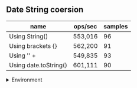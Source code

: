## Date String coersion

|name|ops/sec|samples|
|-|-|-|
|Using String()|553,016|96|
|Using brackets {}|562,200|91|
|Using '' + |549,835|93|
|Using date.toString()|601,111|90|


<details>
<summary>Environment</summary>

* __Machine:__ linux x64 | 2 vCPUs | 6.8GB Mem
* __Run:__ Tue Oct 10 2023 20:45:11 GMT+0000 (Coordinated Universal Time)
</details>

<!--
{"environment":{"platform":"linux","arch":"x64","cpus":2,"totalMemory":6.759754180908203},"benchmarks":"[{\"timeStamp\":1696970694864,\"currentTarget\":{\"0\":{\"name\":\"Using String()\",\"options\":{\"async\":false,\"defer\":false,\"delay\":0.005,\"initCount\":1,\"maxTime\":5,\"minSamples\":5,\"minTime\":0.05},\"async\":false,\"defer\":false,\"delay\":0.005,\"initCount\":1,\"maxTime\":5,\"minSamples\":5,\"minTime\":0.05,\"id\":1,\"stats\":{\"moe\":4.266659329424914e-9,\"rme\":0.23595305653983464,\"sem\":2.1768670048086296e-9,\"deviation\":2.1328853598727507e-8,\"mean\":0.0000018082661831102822,\"sample\":[0.0000018044677567129468,0.000001808220945803087,0.0000017678095355557123,0.0000018106737613644373,0.000001803051060680809,0.0000017639012615406302,0.000001798085594474593,0.0000017825908097822257,0.0000018103787440975403,0.0000018131980759743464,0.000001809984036930016,0.000001833740362252449,0.0000017935156811614632,0.0000018038132708436112,0.0000018138852984706462,0.0000018205706180844315,0.0000018179909084502078,0.0000017946927197124535,0.0000017822701036013813,0.0000018103399816759462,0.0000017976001832405384,0.000001812214849531327,0.0000018013251814786102,0.0000018568482275001762,0.0000018160984565508492,0.000001817553950243146,0.000001817102861371485,0.0000017957887448023116,0.0000018108474874903093,0.0000017998662344069348,0.000001786675276622736,0.0000017931879272676016,0.0000017802578053421664,0.0000017644661005003877,0.0000017772798999224751,0.0000018183257100570865,0.0000017980618436817253,0.0000018294726196349284,0.0000017912743322291916,0.0000018068863203890337,0.000001809938226795405,0.0000018267590034533795,0.0000018095999013320176,0.0000018198058707449433,0.0000017752958277538938,0.0000018103646486715063,0.0000018025940458176443,0.0000018026081570890665,0.0000018137221733469402,0.00000180127782665306,0.0000017735421050779463,0.000001812789527395573,0.000001871262976387374,0.0000018205812717739382,0.0000018321246788893972,0.0000018201554351268605,0.0000017765757821022626,0.0000017711982264137663,0.000001815703522539325,0.0000018126065383397263,0.0000018223620719991555,0.0000017968188760249146,0.0000018202328887637682,0.0000018077815392194812,0.0000018098825702924306,0.00000180010588732097,0.0000018002783545061053,0.000001797564978709927,0.0000018014045465742337,0.000001806504029278249,0.0000018415247563078438,0.0000018581570538762008,0.0000018903236091072245,0.0000018324906570010909,0.0000017993703768870745,0.0000018195888376675934,0.000001809308934792554,0.000001800676038990745,0.0000017884745398880952,0.0000017897556040398354,0.0000018468424534609566,0.0000018405886265263751,0.0000018312553753035154,0.0000018192932047717917,0.0000018101606080867087,0.0000018049484815427383,0.0000017762836682267658,0.0000018136587957912516,0.0000018132892634690504,0.0000018125255656825138,0.0000018088056796987718,0.0000018194727099975368,0.0000018049062532990814,0.0000018263952211704261,0.0000017829105113136502,0.0000017967907238624765],\"variance\":4.549199958359513e-16},\"times\":{\"cycle\":0.05138550012544489,\"elapsed\":5.613,\"period\":0.0000018082661831102822,\"timeStamp\":1696970689251},\"running\":false,\"count\":28417,\"cycles\":8,\"hz\":553015.9272679448},\"1\":{\"name\":\"Using brackets {}\",\"options\":{\"async\":false,\"defer\":false,\"delay\":0.005,\"initCount\":1,\"maxTime\":5,\"minSamples\":5,\"minTime\":0.05},\"async\":false,\"defer\":false,\"delay\":0.005,\"initCount\":1,\"maxTime\":5,\"minSamples\":5,\"minTime\":0.05,\"id\":2,\"stats\":{\"moe\":1.495451131002156e-8,\"rme\":0.8407421279833781,\"sem\":7.629852709194674e-9,\"deviation\":7.278415600338086e-8,\"mean\":0.0000017787274851911807,\"sample\":[0.0000018014332321970373,0.0000018033121954615064,0.000001786141688709453,0.0000017885785043815592,0.0000017654737972359806,0.000001786825742094143,0.0000017594395414083336,0.0000017837185410966022,0.000001769059021163105,0.0000017892817013612275,0.0000017461621350143742,0.000001761985591077552,0.000001791048318381767,0.0000017872656991444702,0.0000018376353434241973,0.0000017680786948841398,0.0000017712205673513214,0.000001762834262755014,0.0000017992025215614283,0.000001757326521422881,0.0000018025660697585813,0.0000017699492570399364,0.0000017745251982958678,0.0000017490545530116724,0.0000017450605798205812,0.000001769453915693949,0.0000017643237851130893,0.0000017679228637733367,0.0000017795999099442347,0.0000017796033736275154,0.0000017589387698686938,0.0000017352049412577747,0.0000017665102626123014,0.0000017786329302004148,0.0000017430943331029716,0.0000017938817869649474,0.0000017809034440553498,0.0000017097860469860265,0.0000017412373780301228,0.0000017553989732431238,0.0000017770986978546903,0.00000170738554380716,0.0000017413189746030667,0.0000017572860639853126,0.0000017792611770305647,0.0000017478744432733826,0.0000017617878489103459,0.0000017098540781287187,0.0000017218191615952131,0.000001769006357732975,0.0000017504347737395028,0.0000017969656274436475,0.0000017784476591983137,0.0000017893757182198347,0.000001815716587903308,0.0000017515865433651787,0.0000017343070071057016,0.0000018022520654132525,0.0000018042445177302553,0.0000017954517390269608,0.0000017561495257199198,0.0000017037601400741168,0.0000016876789751822866,0.0000016987928782202181,0.0000018479714863565533,0.0000017690749312025463,0.0000017786941082855344,0.0000017633982626570737,0.0000018032411060641225,0.000001758165876462982,0.0000017186247803454794,0.0000017889167467922152,0.0000017672744272404761,0.0000017829317330327244,0.00000177480464838699,0.0000017812042041046384,0.000001800485660289778,0.0000017764924239912469,0.0000017776264049600479,0.0000017959662146480555,0.0000017913141142535062,0.00000178367113159378,0.0000017715286296873447,0.0000017931411093796626,0.000001794417724876496,0.0000017790886906932794,0.0000017620652829813335,0.0000018562941878584928,0.0000018170315970955871,0.0000018075218328304765,0.0000024037257385365208],\"variance\":5.2975333651244816e-15},\"times\":{\"cycle\":0.0536481996808512,\"elapsed\":5.443,\"period\":0.0000017787274851911807,\"timeStamp\":1696970694880},\"running\":false,\"count\":30161,\"cycles\":4,\"hz\":562199.6670797035},\"2\":{\"name\":\"Using '' + \",\"options\":{\"async\":false,\"defer\":false,\"delay\":0.005,\"initCount\":1,\"maxTime\":5,\"minSamples\":5,\"minTime\":0.05},\"async\":false,\"defer\":false,\"delay\":0.005,\"initCount\":1,\"maxTime\":5,\"minSamples\":5,\"minTime\":0.05,\"id\":3,\"stats\":{\"moe\":1.4235064165100564e-8,\"rme\":0.7826933365998036,\"sem\":7.262787839337023e-9,\"deviation\":7.003978947375286e-8,\"mean\":0.0000018187281658664548,\"sample\":[0.0000017929499097313178,0.0000018064878048780488,0.0000018338574462812843,0.0000018427611596870684,0.000001824518283833056,0.0000018403644022797267,0.0000018251484300329214,0.0000018219232539204928,0.0000018197389288116393,0.0000018475475592056356,0.0000018276655456830331,0.0000018350115402315127,0.0000018080667634252539,0.000002146068108605614,0.0000017934950971715815,0.0000017879652377075294,0.0000017927764168643137,0.0000018395643031611738,0.0000018259910085312753,0.0000019856241636872103,0.000001820298311444653,0.0000018241430139119967,0.0000018381871570675068,0.0000018447896916705016,0.000001825576799178732,0.0000018385872066267832,0.0000018262706998477823,0.0000018477918156394916,0.0000017793907748946864,0.0000017708693759071118,0.000001815929661226946,0.000001846280151509788,0.0000018254918404191299,0.0000017998640305851533,0.000001831014619986548,0.0000022814576445183903,0.000001808934086162342,0.0000019060607455131155,0.0000018281222344153774,0.0000018188821905200184,0.0000018134833445431696,0.0000018158906863959787,0.0000018212895323728274,0.0000018308588268611276,0.0000017966104994867074,0.000001823619030762151,0.0000018565008672873377,0.0000018291878650571702,0.0000018118052674430951,0.0000018340379836454389,0.0000018294392013876597,0.000001824532443626323,0.000001803744132535665,0.000001823413713759779,0.0000018379570604269178,0.000001796182130340897,0.0000018163119756451556,0.0000018247802754079791,0.0000018218241353676236,0.0000018124389535912774,0.0000017962246451201813,0.0000018328484548125598,0.0000018301012425218592,0.0000018147471768912176,0.0000017905867133857151,0.0000017897726339633326,0.0000018121677992496638,0.0000018180824661994762,0.0000018056902739435124,0.0000018313595951015785,0.000001804840730516033,0.0000018154171444751187,0.0000017876771784526085,0.0000018061928930416932,0.00000175479302832244,0.0000017574525711519176,0.0000017665829097070926,0.00000181511550299132,0.0000017597317149081855,0.0000018220428467683369,0.0000017982174845246741,0.0000017809977867690286,0.0000017496474911129342,0.000001723435295324036,0.0000017229054552912225,0.00000172254310226962,0.0000017413271465682254,0.0000017345450505879137,0.0000017664283565764287,0.000001771928561662565,0.0000017699356371342632,0.0000017711730926989336,0.0000017778321028165162],\"variance\":4.9055721095276216e-15},\"times\":{\"cycle\":0.053208711220589004,\"elapsed\":5.482,\"period\":0.0000018187281658664548,\"timeStamp\":1696970700323},\"running\":false,\"count\":29256,\"cycles\":7,\"hz\":549834.7794727163},\"3\":{\"name\":\"Using date.toString()\",\"options\":{\"async\":false,\"defer\":false,\"delay\":0.005,\"initCount\":1,\"maxTime\":5,\"minSamples\":5,\"minTime\":0.05},\"async\":false,\"defer\":false,\"delay\":0.005,\"initCount\":1,\"maxTime\":5,\"minSamples\":5,\"minTime\":0.05,\"id\":4,\"stats\":{\"moe\":5.573436565750062e-9,\"rme\":0.3350256325465747,\"sem\":2.8435900845663584e-9,\"deviation\":2.6976664197301525e-8,\"mean\":0.0000016635851183641158,\"sample\":[0.0000017411199237305144,0.000001730708938248478,0.000001740452416197901,0.000001676428402250074,0.0000016491138874447623,0.0000016487613350727034,0.0000017007687167902257,0.0000016652984186579275,0.0000016649929364599575,0.000001669387349263419,0.000001667541792611919,0.0000016559241146711636,0.000001677800693626905,0.000001681523688313341,0.0000016515233383181138,0.0000016826914951159757,0.0000016457861210983487,0.0000015964103216774317,0.0000016112513920264723,0.00000160606018254421,0.0000016307754642834507,0.000001643400113543178,0.000001644582949599445,0.0000017015896675708069,0.000001655376805651927,0.0000016772577745537124,0.0000016715832965369331,0.0000016714697848987573,0.0000017067626316785466,0.000001640517126096007,0.00000168590989087239,0.000001671696871254652,0.0000016787623793603733,0.0000016644042452532645,0.0000016400786917302719,0.000001663839651800921,0.0000016647417523497132,0.00000168432016022204,0.0000016925369646123762,0.0000016284269223490822,0.000001661016589919889,0.000001671321516432221,0.0000016982335520090834,0.0000016872756891440108,0.000001659720179145903,0.0000016698232511196619,0.0000016692113164700688,0.000001677680470573393,0.000001661811455245064,0.0000016376877878004161,0.0000016863041695578123,0.0000016664450261780104,0.000001665678578187094,0.0000016433496499085347,0.0000016798316406989214,0.0000016667762253201288,0.0000016209829054437647,0.000001670293225257049,0.000001612693528038857,0.0000016985394877941083,0.0000016327482495426733,0.0000016662589415252634,0.0000016985615971740363,0.00000163687399861225,0.0000016661674761874725,0.000001662215195861982,0.0000016642212830379108,0.0000016748384848293699,0.0000016610071279883932,0.0000016899599760297736,0.0000016624927773922918,0.000001675289535103766,0.0000016605308458966756,0.0000016628082066485838,0.0000016827872011606636,0.0000016588780357030216,0.0000016744315902352865,0.0000016531656784204882,0.00000166354314640762,0.0000016553925755377532,0.0000016382397968838706,0.0000016139867848356777,0.0000015962734443197404,0.0000016677410836762688,0.0000016564294799850354,0.0000016786629567277716,0.0000016508204576630503,0.0000016607352537722909,0.000001619417352537723,0.0000016519272664920813],\"variance\":7.2774041121397e-16},\"times\":{\"cycle\":0.05336115625664738,\"elapsed\":5.493,\"period\":0.0000016635851183641158,\"timeStamp\":1696970705806},\"running\":false,\"count\":32076,\"cycles\":6,\"hz\":601111.4123113512},\"options\":{},\"events\":{\"start\":[null],\"cycle\":[null,null],\"complete\":[null,null]},\"length\":4,\"running\":false},\"type\":\"cycle\",\"target\":{\"name\":\"Using String()\",\"options\":{\"async\":false,\"defer\":false,\"delay\":0.005,\"initCount\":1,\"maxTime\":5,\"minSamples\":5,\"minTime\":0.05},\"async\":false,\"defer\":false,\"delay\":0.005,\"initCount\":1,\"maxTime\":5,\"minSamples\":5,\"minTime\":0.05,\"id\":1,\"stats\":{\"moe\":4.266659329424914e-9,\"rme\":0.23595305653983464,\"sem\":2.1768670048086296e-9,\"deviation\":2.1328853598727507e-8,\"mean\":0.0000018082661831102822,\"sample\":[0.0000018044677567129468,0.000001808220945803087,0.0000017678095355557123,0.0000018106737613644373,0.000001803051060680809,0.0000017639012615406302,0.000001798085594474593,0.0000017825908097822257,0.0000018103787440975403,0.0000018131980759743464,0.000001809984036930016,0.000001833740362252449,0.0000017935156811614632,0.0000018038132708436112,0.0000018138852984706462,0.0000018205706180844315,0.0000018179909084502078,0.0000017946927197124535,0.0000017822701036013813,0.0000018103399816759462,0.0000017976001832405384,0.000001812214849531327,0.0000018013251814786102,0.0000018568482275001762,0.0000018160984565508492,0.000001817553950243146,0.000001817102861371485,0.0000017957887448023116,0.0000018108474874903093,0.0000017998662344069348,0.000001786675276622736,0.0000017931879272676016,0.0000017802578053421664,0.0000017644661005003877,0.0000017772798999224751,0.0000018183257100570865,0.0000017980618436817253,0.0000018294726196349284,0.0000017912743322291916,0.0000018068863203890337,0.000001809938226795405,0.0000018267590034533795,0.0000018095999013320176,0.0000018198058707449433,0.0000017752958277538938,0.0000018103646486715063,0.0000018025940458176443,0.0000018026081570890665,0.0000018137221733469402,0.00000180127782665306,0.0000017735421050779463,0.000001812789527395573,0.000001871262976387374,0.0000018205812717739382,0.0000018321246788893972,0.0000018201554351268605,0.0000017765757821022626,0.0000017711982264137663,0.000001815703522539325,0.0000018126065383397263,0.0000018223620719991555,0.0000017968188760249146,0.0000018202328887637682,0.0000018077815392194812,0.0000018098825702924306,0.00000180010588732097,0.0000018002783545061053,0.000001797564978709927,0.0000018014045465742337,0.000001806504029278249,0.0000018415247563078438,0.0000018581570538762008,0.0000018903236091072245,0.0000018324906570010909,0.0000017993703768870745,0.0000018195888376675934,0.000001809308934792554,0.000001800676038990745,0.0000017884745398880952,0.0000017897556040398354,0.0000018468424534609566,0.0000018405886265263751,0.0000018312553753035154,0.0000018192932047717917,0.0000018101606080867087,0.0000018049484815427383,0.0000017762836682267658,0.0000018136587957912516,0.0000018132892634690504,0.0000018125255656825138,0.0000018088056796987718,0.0000018194727099975368,0.0000018049062532990814,0.0000018263952211704261,0.0000017829105113136502,0.0000017967907238624765],\"variance\":4.549199958359513e-16},\"times\":{\"cycle\":0.05138550012544489,\"elapsed\":5.613,\"period\":0.0000018082661831102822,\"timeStamp\":1696970689251},\"running\":false,\"count\":28417,\"cycles\":8,\"hz\":553015.9272679448},\"aborted\":false},{\"timeStamp\":1696970700323,\"currentTarget\":{\"0\":{\"name\":\"Using String()\",\"options\":{\"async\":false,\"defer\":false,\"delay\":0.005,\"initCount\":1,\"maxTime\":5,\"minSamples\":5,\"minTime\":0.05},\"async\":false,\"defer\":false,\"delay\":0.005,\"initCount\":1,\"maxTime\":5,\"minSamples\":5,\"minTime\":0.05,\"id\":1,\"stats\":{\"moe\":4.266659329424914e-9,\"rme\":0.23595305653983464,\"sem\":2.1768670048086296e-9,\"deviation\":2.1328853598727507e-8,\"mean\":0.0000018082661831102822,\"sample\":[0.0000018044677567129468,0.000001808220945803087,0.0000017678095355557123,0.0000018106737613644373,0.000001803051060680809,0.0000017639012615406302,0.000001798085594474593,0.0000017825908097822257,0.0000018103787440975403,0.0000018131980759743464,0.000001809984036930016,0.000001833740362252449,0.0000017935156811614632,0.0000018038132708436112,0.0000018138852984706462,0.0000018205706180844315,0.0000018179909084502078,0.0000017946927197124535,0.0000017822701036013813,0.0000018103399816759462,0.0000017976001832405384,0.000001812214849531327,0.0000018013251814786102,0.0000018568482275001762,0.0000018160984565508492,0.000001817553950243146,0.000001817102861371485,0.0000017957887448023116,0.0000018108474874903093,0.0000017998662344069348,0.000001786675276622736,0.0000017931879272676016,0.0000017802578053421664,0.0000017644661005003877,0.0000017772798999224751,0.0000018183257100570865,0.0000017980618436817253,0.0000018294726196349284,0.0000017912743322291916,0.0000018068863203890337,0.000001809938226795405,0.0000018267590034533795,0.0000018095999013320176,0.0000018198058707449433,0.0000017752958277538938,0.0000018103646486715063,0.0000018025940458176443,0.0000018026081570890665,0.0000018137221733469402,0.00000180127782665306,0.0000017735421050779463,0.000001812789527395573,0.000001871262976387374,0.0000018205812717739382,0.0000018321246788893972,0.0000018201554351268605,0.0000017765757821022626,0.0000017711982264137663,0.000001815703522539325,0.0000018126065383397263,0.0000018223620719991555,0.0000017968188760249146,0.0000018202328887637682,0.0000018077815392194812,0.0000018098825702924306,0.00000180010588732097,0.0000018002783545061053,0.000001797564978709927,0.0000018014045465742337,0.000001806504029278249,0.0000018415247563078438,0.0000018581570538762008,0.0000018903236091072245,0.0000018324906570010909,0.0000017993703768870745,0.0000018195888376675934,0.000001809308934792554,0.000001800676038990745,0.0000017884745398880952,0.0000017897556040398354,0.0000018468424534609566,0.0000018405886265263751,0.0000018312553753035154,0.0000018192932047717917,0.0000018101606080867087,0.0000018049484815427383,0.0000017762836682267658,0.0000018136587957912516,0.0000018132892634690504,0.0000018125255656825138,0.0000018088056796987718,0.0000018194727099975368,0.0000018049062532990814,0.0000018263952211704261,0.0000017829105113136502,0.0000017967907238624765],\"variance\":4.549199958359513e-16},\"times\":{\"cycle\":0.05138550012544489,\"elapsed\":5.613,\"period\":0.0000018082661831102822,\"timeStamp\":1696970689251},\"running\":false,\"count\":28417,\"cycles\":8,\"hz\":553015.9272679448},\"1\":{\"name\":\"Using brackets {}\",\"options\":{\"async\":false,\"defer\":false,\"delay\":0.005,\"initCount\":1,\"maxTime\":5,\"minSamples\":5,\"minTime\":0.05},\"async\":false,\"defer\":false,\"delay\":0.005,\"initCount\":1,\"maxTime\":5,\"minSamples\":5,\"minTime\":0.05,\"id\":2,\"stats\":{\"moe\":1.495451131002156e-8,\"rme\":0.8407421279833781,\"sem\":7.629852709194674e-9,\"deviation\":7.278415600338086e-8,\"mean\":0.0000017787274851911807,\"sample\":[0.0000018014332321970373,0.0000018033121954615064,0.000001786141688709453,0.0000017885785043815592,0.0000017654737972359806,0.000001786825742094143,0.0000017594395414083336,0.0000017837185410966022,0.000001769059021163105,0.0000017892817013612275,0.0000017461621350143742,0.000001761985591077552,0.000001791048318381767,0.0000017872656991444702,0.0000018376353434241973,0.0000017680786948841398,0.0000017712205673513214,0.000001762834262755014,0.0000017992025215614283,0.000001757326521422881,0.0000018025660697585813,0.0000017699492570399364,0.0000017745251982958678,0.0000017490545530116724,0.0000017450605798205812,0.000001769453915693949,0.0000017643237851130893,0.0000017679228637733367,0.0000017795999099442347,0.0000017796033736275154,0.0000017589387698686938,0.0000017352049412577747,0.0000017665102626123014,0.0000017786329302004148,0.0000017430943331029716,0.0000017938817869649474,0.0000017809034440553498,0.0000017097860469860265,0.0000017412373780301228,0.0000017553989732431238,0.0000017770986978546903,0.00000170738554380716,0.0000017413189746030667,0.0000017572860639853126,0.0000017792611770305647,0.0000017478744432733826,0.0000017617878489103459,0.0000017098540781287187,0.0000017218191615952131,0.000001769006357732975,0.0000017504347737395028,0.0000017969656274436475,0.0000017784476591983137,0.0000017893757182198347,0.000001815716587903308,0.0000017515865433651787,0.0000017343070071057016,0.0000018022520654132525,0.0000018042445177302553,0.0000017954517390269608,0.0000017561495257199198,0.0000017037601400741168,0.0000016876789751822866,0.0000016987928782202181,0.0000018479714863565533,0.0000017690749312025463,0.0000017786941082855344,0.0000017633982626570737,0.0000018032411060641225,0.000001758165876462982,0.0000017186247803454794,0.0000017889167467922152,0.0000017672744272404761,0.0000017829317330327244,0.00000177480464838699,0.0000017812042041046384,0.000001800485660289778,0.0000017764924239912469,0.0000017776264049600479,0.0000017959662146480555,0.0000017913141142535062,0.00000178367113159378,0.0000017715286296873447,0.0000017931411093796626,0.000001794417724876496,0.0000017790886906932794,0.0000017620652829813335,0.0000018562941878584928,0.0000018170315970955871,0.0000018075218328304765,0.0000024037257385365208],\"variance\":5.2975333651244816e-15},\"times\":{\"cycle\":0.0536481996808512,\"elapsed\":5.443,\"period\":0.0000017787274851911807,\"timeStamp\":1696970694880},\"running\":false,\"count\":30161,\"cycles\":4,\"hz\":562199.6670797035},\"2\":{\"name\":\"Using '' + \",\"options\":{\"async\":false,\"defer\":false,\"delay\":0.005,\"initCount\":1,\"maxTime\":5,\"minSamples\":5,\"minTime\":0.05},\"async\":false,\"defer\":false,\"delay\":0.005,\"initCount\":1,\"maxTime\":5,\"minSamples\":5,\"minTime\":0.05,\"id\":3,\"stats\":{\"moe\":1.4235064165100564e-8,\"rme\":0.7826933365998036,\"sem\":7.262787839337023e-9,\"deviation\":7.003978947375286e-8,\"mean\":0.0000018187281658664548,\"sample\":[0.0000017929499097313178,0.0000018064878048780488,0.0000018338574462812843,0.0000018427611596870684,0.000001824518283833056,0.0000018403644022797267,0.0000018251484300329214,0.0000018219232539204928,0.0000018197389288116393,0.0000018475475592056356,0.0000018276655456830331,0.0000018350115402315127,0.0000018080667634252539,0.000002146068108605614,0.0000017934950971715815,0.0000017879652377075294,0.0000017927764168643137,0.0000018395643031611738,0.0000018259910085312753,0.0000019856241636872103,0.000001820298311444653,0.0000018241430139119967,0.0000018381871570675068,0.0000018447896916705016,0.000001825576799178732,0.0000018385872066267832,0.0000018262706998477823,0.0000018477918156394916,0.0000017793907748946864,0.0000017708693759071118,0.000001815929661226946,0.000001846280151509788,0.0000018254918404191299,0.0000017998640305851533,0.000001831014619986548,0.0000022814576445183903,0.000001808934086162342,0.0000019060607455131155,0.0000018281222344153774,0.0000018188821905200184,0.0000018134833445431696,0.0000018158906863959787,0.0000018212895323728274,0.0000018308588268611276,0.0000017966104994867074,0.000001823619030762151,0.0000018565008672873377,0.0000018291878650571702,0.0000018118052674430951,0.0000018340379836454389,0.0000018294392013876597,0.000001824532443626323,0.000001803744132535665,0.000001823413713759779,0.0000018379570604269178,0.000001796182130340897,0.0000018163119756451556,0.0000018247802754079791,0.0000018218241353676236,0.0000018124389535912774,0.0000017962246451201813,0.0000018328484548125598,0.0000018301012425218592,0.0000018147471768912176,0.0000017905867133857151,0.0000017897726339633326,0.0000018121677992496638,0.0000018180824661994762,0.0000018056902739435124,0.0000018313595951015785,0.000001804840730516033,0.0000018154171444751187,0.0000017876771784526085,0.0000018061928930416932,0.00000175479302832244,0.0000017574525711519176,0.0000017665829097070926,0.00000181511550299132,0.0000017597317149081855,0.0000018220428467683369,0.0000017982174845246741,0.0000017809977867690286,0.0000017496474911129342,0.000001723435295324036,0.0000017229054552912225,0.00000172254310226962,0.0000017413271465682254,0.0000017345450505879137,0.0000017664283565764287,0.000001771928561662565,0.0000017699356371342632,0.0000017711730926989336,0.0000017778321028165162],\"variance\":4.9055721095276216e-15},\"times\":{\"cycle\":0.053208711220589004,\"elapsed\":5.482,\"period\":0.0000018187281658664548,\"timeStamp\":1696970700323},\"running\":false,\"count\":29256,\"cycles\":7,\"hz\":549834.7794727163},\"3\":{\"name\":\"Using date.toString()\",\"options\":{\"async\":false,\"defer\":false,\"delay\":0.005,\"initCount\":1,\"maxTime\":5,\"minSamples\":5,\"minTime\":0.05},\"async\":false,\"defer\":false,\"delay\":0.005,\"initCount\":1,\"maxTime\":5,\"minSamples\":5,\"minTime\":0.05,\"id\":4,\"stats\":{\"moe\":5.573436565750062e-9,\"rme\":0.3350256325465747,\"sem\":2.8435900845663584e-9,\"deviation\":2.6976664197301525e-8,\"mean\":0.0000016635851183641158,\"sample\":[0.0000017411199237305144,0.000001730708938248478,0.000001740452416197901,0.000001676428402250074,0.0000016491138874447623,0.0000016487613350727034,0.0000017007687167902257,0.0000016652984186579275,0.0000016649929364599575,0.000001669387349263419,0.000001667541792611919,0.0000016559241146711636,0.000001677800693626905,0.000001681523688313341,0.0000016515233383181138,0.0000016826914951159757,0.0000016457861210983487,0.0000015964103216774317,0.0000016112513920264723,0.00000160606018254421,0.0000016307754642834507,0.000001643400113543178,0.000001644582949599445,0.0000017015896675708069,0.000001655376805651927,0.0000016772577745537124,0.0000016715832965369331,0.0000016714697848987573,0.0000017067626316785466,0.000001640517126096007,0.00000168590989087239,0.000001671696871254652,0.0000016787623793603733,0.0000016644042452532645,0.0000016400786917302719,0.000001663839651800921,0.0000016647417523497132,0.00000168432016022204,0.0000016925369646123762,0.0000016284269223490822,0.000001661016589919889,0.000001671321516432221,0.0000016982335520090834,0.0000016872756891440108,0.000001659720179145903,0.0000016698232511196619,0.0000016692113164700688,0.000001677680470573393,0.000001661811455245064,0.0000016376877878004161,0.0000016863041695578123,0.0000016664450261780104,0.000001665678578187094,0.0000016433496499085347,0.0000016798316406989214,0.0000016667762253201288,0.0000016209829054437647,0.000001670293225257049,0.000001612693528038857,0.0000016985394877941083,0.0000016327482495426733,0.0000016662589415252634,0.0000016985615971740363,0.00000163687399861225,0.0000016661674761874725,0.000001662215195861982,0.0000016642212830379108,0.0000016748384848293699,0.0000016610071279883932,0.0000016899599760297736,0.0000016624927773922918,0.000001675289535103766,0.0000016605308458966756,0.0000016628082066485838,0.0000016827872011606636,0.0000016588780357030216,0.0000016744315902352865,0.0000016531656784204882,0.00000166354314640762,0.0000016553925755377532,0.0000016382397968838706,0.0000016139867848356777,0.0000015962734443197404,0.0000016677410836762688,0.0000016564294799850354,0.0000016786629567277716,0.0000016508204576630503,0.0000016607352537722909,0.000001619417352537723,0.0000016519272664920813],\"variance\":7.2774041121397e-16},\"times\":{\"cycle\":0.05336115625664738,\"elapsed\":5.493,\"period\":0.0000016635851183641158,\"timeStamp\":1696970705806},\"running\":false,\"count\":32076,\"cycles\":6,\"hz\":601111.4123113512},\"options\":{},\"events\":{\"start\":[null],\"cycle\":[null,null],\"complete\":[null,null]},\"length\":4,\"running\":false},\"type\":\"cycle\",\"target\":{\"name\":\"Using brackets {}\",\"options\":{\"async\":false,\"defer\":false,\"delay\":0.005,\"initCount\":1,\"maxTime\":5,\"minSamples\":5,\"minTime\":0.05},\"async\":false,\"defer\":false,\"delay\":0.005,\"initCount\":1,\"maxTime\":5,\"minSamples\":5,\"minTime\":0.05,\"id\":2,\"stats\":{\"moe\":1.495451131002156e-8,\"rme\":0.8407421279833781,\"sem\":7.629852709194674e-9,\"deviation\":7.278415600338086e-8,\"mean\":0.0000017787274851911807,\"sample\":[0.0000018014332321970373,0.0000018033121954615064,0.000001786141688709453,0.0000017885785043815592,0.0000017654737972359806,0.000001786825742094143,0.0000017594395414083336,0.0000017837185410966022,0.000001769059021163105,0.0000017892817013612275,0.0000017461621350143742,0.000001761985591077552,0.000001791048318381767,0.0000017872656991444702,0.0000018376353434241973,0.0000017680786948841398,0.0000017712205673513214,0.000001762834262755014,0.0000017992025215614283,0.000001757326521422881,0.0000018025660697585813,0.0000017699492570399364,0.0000017745251982958678,0.0000017490545530116724,0.0000017450605798205812,0.000001769453915693949,0.0000017643237851130893,0.0000017679228637733367,0.0000017795999099442347,0.0000017796033736275154,0.0000017589387698686938,0.0000017352049412577747,0.0000017665102626123014,0.0000017786329302004148,0.0000017430943331029716,0.0000017938817869649474,0.0000017809034440553498,0.0000017097860469860265,0.0000017412373780301228,0.0000017553989732431238,0.0000017770986978546903,0.00000170738554380716,0.0000017413189746030667,0.0000017572860639853126,0.0000017792611770305647,0.0000017478744432733826,0.0000017617878489103459,0.0000017098540781287187,0.0000017218191615952131,0.000001769006357732975,0.0000017504347737395028,0.0000017969656274436475,0.0000017784476591983137,0.0000017893757182198347,0.000001815716587903308,0.0000017515865433651787,0.0000017343070071057016,0.0000018022520654132525,0.0000018042445177302553,0.0000017954517390269608,0.0000017561495257199198,0.0000017037601400741168,0.0000016876789751822866,0.0000016987928782202181,0.0000018479714863565533,0.0000017690749312025463,0.0000017786941082855344,0.0000017633982626570737,0.0000018032411060641225,0.000001758165876462982,0.0000017186247803454794,0.0000017889167467922152,0.0000017672744272404761,0.0000017829317330327244,0.00000177480464838699,0.0000017812042041046384,0.000001800485660289778,0.0000017764924239912469,0.0000017776264049600479,0.0000017959662146480555,0.0000017913141142535062,0.00000178367113159378,0.0000017715286296873447,0.0000017931411093796626,0.000001794417724876496,0.0000017790886906932794,0.0000017620652829813335,0.0000018562941878584928,0.0000018170315970955871,0.0000018075218328304765,0.0000024037257385365208],\"variance\":5.2975333651244816e-15},\"times\":{\"cycle\":0.0536481996808512,\"elapsed\":5.443,\"period\":0.0000017787274851911807,\"timeStamp\":1696970694880},\"running\":false,\"count\":30161,\"cycles\":4,\"hz\":562199.6670797035},\"aborted\":false},{\"timeStamp\":1696970705805,\"currentTarget\":{\"0\":{\"name\":\"Using String()\",\"options\":{\"async\":false,\"defer\":false,\"delay\":0.005,\"initCount\":1,\"maxTime\":5,\"minSamples\":5,\"minTime\":0.05},\"async\":false,\"defer\":false,\"delay\":0.005,\"initCount\":1,\"maxTime\":5,\"minSamples\":5,\"minTime\":0.05,\"id\":1,\"stats\":{\"moe\":4.266659329424914e-9,\"rme\":0.23595305653983464,\"sem\":2.1768670048086296e-9,\"deviation\":2.1328853598727507e-8,\"mean\":0.0000018082661831102822,\"sample\":[0.0000018044677567129468,0.000001808220945803087,0.0000017678095355557123,0.0000018106737613644373,0.000001803051060680809,0.0000017639012615406302,0.000001798085594474593,0.0000017825908097822257,0.0000018103787440975403,0.0000018131980759743464,0.000001809984036930016,0.000001833740362252449,0.0000017935156811614632,0.0000018038132708436112,0.0000018138852984706462,0.0000018205706180844315,0.0000018179909084502078,0.0000017946927197124535,0.0000017822701036013813,0.0000018103399816759462,0.0000017976001832405384,0.000001812214849531327,0.0000018013251814786102,0.0000018568482275001762,0.0000018160984565508492,0.000001817553950243146,0.000001817102861371485,0.0000017957887448023116,0.0000018108474874903093,0.0000017998662344069348,0.000001786675276622736,0.0000017931879272676016,0.0000017802578053421664,0.0000017644661005003877,0.0000017772798999224751,0.0000018183257100570865,0.0000017980618436817253,0.0000018294726196349284,0.0000017912743322291916,0.0000018068863203890337,0.000001809938226795405,0.0000018267590034533795,0.0000018095999013320176,0.0000018198058707449433,0.0000017752958277538938,0.0000018103646486715063,0.0000018025940458176443,0.0000018026081570890665,0.0000018137221733469402,0.00000180127782665306,0.0000017735421050779463,0.000001812789527395573,0.000001871262976387374,0.0000018205812717739382,0.0000018321246788893972,0.0000018201554351268605,0.0000017765757821022626,0.0000017711982264137663,0.000001815703522539325,0.0000018126065383397263,0.0000018223620719991555,0.0000017968188760249146,0.0000018202328887637682,0.0000018077815392194812,0.0000018098825702924306,0.00000180010588732097,0.0000018002783545061053,0.000001797564978709927,0.0000018014045465742337,0.000001806504029278249,0.0000018415247563078438,0.0000018581570538762008,0.0000018903236091072245,0.0000018324906570010909,0.0000017993703768870745,0.0000018195888376675934,0.000001809308934792554,0.000001800676038990745,0.0000017884745398880952,0.0000017897556040398354,0.0000018468424534609566,0.0000018405886265263751,0.0000018312553753035154,0.0000018192932047717917,0.0000018101606080867087,0.0000018049484815427383,0.0000017762836682267658,0.0000018136587957912516,0.0000018132892634690504,0.0000018125255656825138,0.0000018088056796987718,0.0000018194727099975368,0.0000018049062532990814,0.0000018263952211704261,0.0000017829105113136502,0.0000017967907238624765],\"variance\":4.549199958359513e-16},\"times\":{\"cycle\":0.05138550012544489,\"elapsed\":5.613,\"period\":0.0000018082661831102822,\"timeStamp\":1696970689251},\"running\":false,\"count\":28417,\"cycles\":8,\"hz\":553015.9272679448},\"1\":{\"name\":\"Using brackets {}\",\"options\":{\"async\":false,\"defer\":false,\"delay\":0.005,\"initCount\":1,\"maxTime\":5,\"minSamples\":5,\"minTime\":0.05},\"async\":false,\"defer\":false,\"delay\":0.005,\"initCount\":1,\"maxTime\":5,\"minSamples\":5,\"minTime\":0.05,\"id\":2,\"stats\":{\"moe\":1.495451131002156e-8,\"rme\":0.8407421279833781,\"sem\":7.629852709194674e-9,\"deviation\":7.278415600338086e-8,\"mean\":0.0000017787274851911807,\"sample\":[0.0000018014332321970373,0.0000018033121954615064,0.000001786141688709453,0.0000017885785043815592,0.0000017654737972359806,0.000001786825742094143,0.0000017594395414083336,0.0000017837185410966022,0.000001769059021163105,0.0000017892817013612275,0.0000017461621350143742,0.000001761985591077552,0.000001791048318381767,0.0000017872656991444702,0.0000018376353434241973,0.0000017680786948841398,0.0000017712205673513214,0.000001762834262755014,0.0000017992025215614283,0.000001757326521422881,0.0000018025660697585813,0.0000017699492570399364,0.0000017745251982958678,0.0000017490545530116724,0.0000017450605798205812,0.000001769453915693949,0.0000017643237851130893,0.0000017679228637733367,0.0000017795999099442347,0.0000017796033736275154,0.0000017589387698686938,0.0000017352049412577747,0.0000017665102626123014,0.0000017786329302004148,0.0000017430943331029716,0.0000017938817869649474,0.0000017809034440553498,0.0000017097860469860265,0.0000017412373780301228,0.0000017553989732431238,0.0000017770986978546903,0.00000170738554380716,0.0000017413189746030667,0.0000017572860639853126,0.0000017792611770305647,0.0000017478744432733826,0.0000017617878489103459,0.0000017098540781287187,0.0000017218191615952131,0.000001769006357732975,0.0000017504347737395028,0.0000017969656274436475,0.0000017784476591983137,0.0000017893757182198347,0.000001815716587903308,0.0000017515865433651787,0.0000017343070071057016,0.0000018022520654132525,0.0000018042445177302553,0.0000017954517390269608,0.0000017561495257199198,0.0000017037601400741168,0.0000016876789751822866,0.0000016987928782202181,0.0000018479714863565533,0.0000017690749312025463,0.0000017786941082855344,0.0000017633982626570737,0.0000018032411060641225,0.000001758165876462982,0.0000017186247803454794,0.0000017889167467922152,0.0000017672744272404761,0.0000017829317330327244,0.00000177480464838699,0.0000017812042041046384,0.000001800485660289778,0.0000017764924239912469,0.0000017776264049600479,0.0000017959662146480555,0.0000017913141142535062,0.00000178367113159378,0.0000017715286296873447,0.0000017931411093796626,0.000001794417724876496,0.0000017790886906932794,0.0000017620652829813335,0.0000018562941878584928,0.0000018170315970955871,0.0000018075218328304765,0.0000024037257385365208],\"variance\":5.2975333651244816e-15},\"times\":{\"cycle\":0.0536481996808512,\"elapsed\":5.443,\"period\":0.0000017787274851911807,\"timeStamp\":1696970694880},\"running\":false,\"count\":30161,\"cycles\":4,\"hz\":562199.6670797035},\"2\":{\"name\":\"Using '' + \",\"options\":{\"async\":false,\"defer\":false,\"delay\":0.005,\"initCount\":1,\"maxTime\":5,\"minSamples\":5,\"minTime\":0.05},\"async\":false,\"defer\":false,\"delay\":0.005,\"initCount\":1,\"maxTime\":5,\"minSamples\":5,\"minTime\":0.05,\"id\":3,\"stats\":{\"moe\":1.4235064165100564e-8,\"rme\":0.7826933365998036,\"sem\":7.262787839337023e-9,\"deviation\":7.003978947375286e-8,\"mean\":0.0000018187281658664548,\"sample\":[0.0000017929499097313178,0.0000018064878048780488,0.0000018338574462812843,0.0000018427611596870684,0.000001824518283833056,0.0000018403644022797267,0.0000018251484300329214,0.0000018219232539204928,0.0000018197389288116393,0.0000018475475592056356,0.0000018276655456830331,0.0000018350115402315127,0.0000018080667634252539,0.000002146068108605614,0.0000017934950971715815,0.0000017879652377075294,0.0000017927764168643137,0.0000018395643031611738,0.0000018259910085312753,0.0000019856241636872103,0.000001820298311444653,0.0000018241430139119967,0.0000018381871570675068,0.0000018447896916705016,0.000001825576799178732,0.0000018385872066267832,0.0000018262706998477823,0.0000018477918156394916,0.0000017793907748946864,0.0000017708693759071118,0.000001815929661226946,0.000001846280151509788,0.0000018254918404191299,0.0000017998640305851533,0.000001831014619986548,0.0000022814576445183903,0.000001808934086162342,0.0000019060607455131155,0.0000018281222344153774,0.0000018188821905200184,0.0000018134833445431696,0.0000018158906863959787,0.0000018212895323728274,0.0000018308588268611276,0.0000017966104994867074,0.000001823619030762151,0.0000018565008672873377,0.0000018291878650571702,0.0000018118052674430951,0.0000018340379836454389,0.0000018294392013876597,0.000001824532443626323,0.000001803744132535665,0.000001823413713759779,0.0000018379570604269178,0.000001796182130340897,0.0000018163119756451556,0.0000018247802754079791,0.0000018218241353676236,0.0000018124389535912774,0.0000017962246451201813,0.0000018328484548125598,0.0000018301012425218592,0.0000018147471768912176,0.0000017905867133857151,0.0000017897726339633326,0.0000018121677992496638,0.0000018180824661994762,0.0000018056902739435124,0.0000018313595951015785,0.000001804840730516033,0.0000018154171444751187,0.0000017876771784526085,0.0000018061928930416932,0.00000175479302832244,0.0000017574525711519176,0.0000017665829097070926,0.00000181511550299132,0.0000017597317149081855,0.0000018220428467683369,0.0000017982174845246741,0.0000017809977867690286,0.0000017496474911129342,0.000001723435295324036,0.0000017229054552912225,0.00000172254310226962,0.0000017413271465682254,0.0000017345450505879137,0.0000017664283565764287,0.000001771928561662565,0.0000017699356371342632,0.0000017711730926989336,0.0000017778321028165162],\"variance\":4.9055721095276216e-15},\"times\":{\"cycle\":0.053208711220589004,\"elapsed\":5.482,\"period\":0.0000018187281658664548,\"timeStamp\":1696970700323},\"running\":false,\"count\":29256,\"cycles\":7,\"hz\":549834.7794727163},\"3\":{\"name\":\"Using date.toString()\",\"options\":{\"async\":false,\"defer\":false,\"delay\":0.005,\"initCount\":1,\"maxTime\":5,\"minSamples\":5,\"minTime\":0.05},\"async\":false,\"defer\":false,\"delay\":0.005,\"initCount\":1,\"maxTime\":5,\"minSamples\":5,\"minTime\":0.05,\"id\":4,\"stats\":{\"moe\":5.573436565750062e-9,\"rme\":0.3350256325465747,\"sem\":2.8435900845663584e-9,\"deviation\":2.6976664197301525e-8,\"mean\":0.0000016635851183641158,\"sample\":[0.0000017411199237305144,0.000001730708938248478,0.000001740452416197901,0.000001676428402250074,0.0000016491138874447623,0.0000016487613350727034,0.0000017007687167902257,0.0000016652984186579275,0.0000016649929364599575,0.000001669387349263419,0.000001667541792611919,0.0000016559241146711636,0.000001677800693626905,0.000001681523688313341,0.0000016515233383181138,0.0000016826914951159757,0.0000016457861210983487,0.0000015964103216774317,0.0000016112513920264723,0.00000160606018254421,0.0000016307754642834507,0.000001643400113543178,0.000001644582949599445,0.0000017015896675708069,0.000001655376805651927,0.0000016772577745537124,0.0000016715832965369331,0.0000016714697848987573,0.0000017067626316785466,0.000001640517126096007,0.00000168590989087239,0.000001671696871254652,0.0000016787623793603733,0.0000016644042452532645,0.0000016400786917302719,0.000001663839651800921,0.0000016647417523497132,0.00000168432016022204,0.0000016925369646123762,0.0000016284269223490822,0.000001661016589919889,0.000001671321516432221,0.0000016982335520090834,0.0000016872756891440108,0.000001659720179145903,0.0000016698232511196619,0.0000016692113164700688,0.000001677680470573393,0.000001661811455245064,0.0000016376877878004161,0.0000016863041695578123,0.0000016664450261780104,0.000001665678578187094,0.0000016433496499085347,0.0000016798316406989214,0.0000016667762253201288,0.0000016209829054437647,0.000001670293225257049,0.000001612693528038857,0.0000016985394877941083,0.0000016327482495426733,0.0000016662589415252634,0.0000016985615971740363,0.00000163687399861225,0.0000016661674761874725,0.000001662215195861982,0.0000016642212830379108,0.0000016748384848293699,0.0000016610071279883932,0.0000016899599760297736,0.0000016624927773922918,0.000001675289535103766,0.0000016605308458966756,0.0000016628082066485838,0.0000016827872011606636,0.0000016588780357030216,0.0000016744315902352865,0.0000016531656784204882,0.00000166354314640762,0.0000016553925755377532,0.0000016382397968838706,0.0000016139867848356777,0.0000015962734443197404,0.0000016677410836762688,0.0000016564294799850354,0.0000016786629567277716,0.0000016508204576630503,0.0000016607352537722909,0.000001619417352537723,0.0000016519272664920813],\"variance\":7.2774041121397e-16},\"times\":{\"cycle\":0.05336115625664738,\"elapsed\":5.493,\"period\":0.0000016635851183641158,\"timeStamp\":1696970705806},\"running\":false,\"count\":32076,\"cycles\":6,\"hz\":601111.4123113512},\"options\":{},\"events\":{\"start\":[null],\"cycle\":[null,null],\"complete\":[null,null]},\"length\":4,\"running\":false},\"type\":\"cycle\",\"target\":{\"name\":\"Using '' + \",\"options\":{\"async\":false,\"defer\":false,\"delay\":0.005,\"initCount\":1,\"maxTime\":5,\"minSamples\":5,\"minTime\":0.05},\"async\":false,\"defer\":false,\"delay\":0.005,\"initCount\":1,\"maxTime\":5,\"minSamples\":5,\"minTime\":0.05,\"id\":3,\"stats\":{\"moe\":1.4235064165100564e-8,\"rme\":0.7826933365998036,\"sem\":7.262787839337023e-9,\"deviation\":7.003978947375286e-8,\"mean\":0.0000018187281658664548,\"sample\":[0.0000017929499097313178,0.0000018064878048780488,0.0000018338574462812843,0.0000018427611596870684,0.000001824518283833056,0.0000018403644022797267,0.0000018251484300329214,0.0000018219232539204928,0.0000018197389288116393,0.0000018475475592056356,0.0000018276655456830331,0.0000018350115402315127,0.0000018080667634252539,0.000002146068108605614,0.0000017934950971715815,0.0000017879652377075294,0.0000017927764168643137,0.0000018395643031611738,0.0000018259910085312753,0.0000019856241636872103,0.000001820298311444653,0.0000018241430139119967,0.0000018381871570675068,0.0000018447896916705016,0.000001825576799178732,0.0000018385872066267832,0.0000018262706998477823,0.0000018477918156394916,0.0000017793907748946864,0.0000017708693759071118,0.000001815929661226946,0.000001846280151509788,0.0000018254918404191299,0.0000017998640305851533,0.000001831014619986548,0.0000022814576445183903,0.000001808934086162342,0.0000019060607455131155,0.0000018281222344153774,0.0000018188821905200184,0.0000018134833445431696,0.0000018158906863959787,0.0000018212895323728274,0.0000018308588268611276,0.0000017966104994867074,0.000001823619030762151,0.0000018565008672873377,0.0000018291878650571702,0.0000018118052674430951,0.0000018340379836454389,0.0000018294392013876597,0.000001824532443626323,0.000001803744132535665,0.000001823413713759779,0.0000018379570604269178,0.000001796182130340897,0.0000018163119756451556,0.0000018247802754079791,0.0000018218241353676236,0.0000018124389535912774,0.0000017962246451201813,0.0000018328484548125598,0.0000018301012425218592,0.0000018147471768912176,0.0000017905867133857151,0.0000017897726339633326,0.0000018121677992496638,0.0000018180824661994762,0.0000018056902739435124,0.0000018313595951015785,0.000001804840730516033,0.0000018154171444751187,0.0000017876771784526085,0.0000018061928930416932,0.00000175479302832244,0.0000017574525711519176,0.0000017665829097070926,0.00000181511550299132,0.0000017597317149081855,0.0000018220428467683369,0.0000017982174845246741,0.0000017809977867690286,0.0000017496474911129342,0.000001723435295324036,0.0000017229054552912225,0.00000172254310226962,0.0000017413271465682254,0.0000017345450505879137,0.0000017664283565764287,0.000001771928561662565,0.0000017699356371342632,0.0000017711730926989336,0.0000017778321028165162],\"variance\":4.9055721095276216e-15},\"times\":{\"cycle\":0.053208711220589004,\"elapsed\":5.482,\"period\":0.0000018187281658664548,\"timeStamp\":1696970700323},\"running\":false,\"count\":29256,\"cycles\":7,\"hz\":549834.7794727163},\"aborted\":false},{\"timeStamp\":1696970711299,\"currentTarget\":{\"0\":{\"name\":\"Using String()\",\"options\":{\"async\":false,\"defer\":false,\"delay\":0.005,\"initCount\":1,\"maxTime\":5,\"minSamples\":5,\"minTime\":0.05},\"async\":false,\"defer\":false,\"delay\":0.005,\"initCount\":1,\"maxTime\":5,\"minSamples\":5,\"minTime\":0.05,\"id\":1,\"stats\":{\"moe\":4.266659329424914e-9,\"rme\":0.23595305653983464,\"sem\":2.1768670048086296e-9,\"deviation\":2.1328853598727507e-8,\"mean\":0.0000018082661831102822,\"sample\":[0.0000018044677567129468,0.000001808220945803087,0.0000017678095355557123,0.0000018106737613644373,0.000001803051060680809,0.0000017639012615406302,0.000001798085594474593,0.0000017825908097822257,0.0000018103787440975403,0.0000018131980759743464,0.000001809984036930016,0.000001833740362252449,0.0000017935156811614632,0.0000018038132708436112,0.0000018138852984706462,0.0000018205706180844315,0.0000018179909084502078,0.0000017946927197124535,0.0000017822701036013813,0.0000018103399816759462,0.0000017976001832405384,0.000001812214849531327,0.0000018013251814786102,0.0000018568482275001762,0.0000018160984565508492,0.000001817553950243146,0.000001817102861371485,0.0000017957887448023116,0.0000018108474874903093,0.0000017998662344069348,0.000001786675276622736,0.0000017931879272676016,0.0000017802578053421664,0.0000017644661005003877,0.0000017772798999224751,0.0000018183257100570865,0.0000017980618436817253,0.0000018294726196349284,0.0000017912743322291916,0.0000018068863203890337,0.000001809938226795405,0.0000018267590034533795,0.0000018095999013320176,0.0000018198058707449433,0.0000017752958277538938,0.0000018103646486715063,0.0000018025940458176443,0.0000018026081570890665,0.0000018137221733469402,0.00000180127782665306,0.0000017735421050779463,0.000001812789527395573,0.000001871262976387374,0.0000018205812717739382,0.0000018321246788893972,0.0000018201554351268605,0.0000017765757821022626,0.0000017711982264137663,0.000001815703522539325,0.0000018126065383397263,0.0000018223620719991555,0.0000017968188760249146,0.0000018202328887637682,0.0000018077815392194812,0.0000018098825702924306,0.00000180010588732097,0.0000018002783545061053,0.000001797564978709927,0.0000018014045465742337,0.000001806504029278249,0.0000018415247563078438,0.0000018581570538762008,0.0000018903236091072245,0.0000018324906570010909,0.0000017993703768870745,0.0000018195888376675934,0.000001809308934792554,0.000001800676038990745,0.0000017884745398880952,0.0000017897556040398354,0.0000018468424534609566,0.0000018405886265263751,0.0000018312553753035154,0.0000018192932047717917,0.0000018101606080867087,0.0000018049484815427383,0.0000017762836682267658,0.0000018136587957912516,0.0000018132892634690504,0.0000018125255656825138,0.0000018088056796987718,0.0000018194727099975368,0.0000018049062532990814,0.0000018263952211704261,0.0000017829105113136502,0.0000017967907238624765],\"variance\":4.549199958359513e-16},\"times\":{\"cycle\":0.05138550012544489,\"elapsed\":5.613,\"period\":0.0000018082661831102822,\"timeStamp\":1696970689251},\"running\":false,\"count\":28417,\"cycles\":8,\"hz\":553015.9272679448},\"1\":{\"name\":\"Using brackets {}\",\"options\":{\"async\":false,\"defer\":false,\"delay\":0.005,\"initCount\":1,\"maxTime\":5,\"minSamples\":5,\"minTime\":0.05},\"async\":false,\"defer\":false,\"delay\":0.005,\"initCount\":1,\"maxTime\":5,\"minSamples\":5,\"minTime\":0.05,\"id\":2,\"stats\":{\"moe\":1.495451131002156e-8,\"rme\":0.8407421279833781,\"sem\":7.629852709194674e-9,\"deviation\":7.278415600338086e-8,\"mean\":0.0000017787274851911807,\"sample\":[0.0000018014332321970373,0.0000018033121954615064,0.000001786141688709453,0.0000017885785043815592,0.0000017654737972359806,0.000001786825742094143,0.0000017594395414083336,0.0000017837185410966022,0.000001769059021163105,0.0000017892817013612275,0.0000017461621350143742,0.000001761985591077552,0.000001791048318381767,0.0000017872656991444702,0.0000018376353434241973,0.0000017680786948841398,0.0000017712205673513214,0.000001762834262755014,0.0000017992025215614283,0.000001757326521422881,0.0000018025660697585813,0.0000017699492570399364,0.0000017745251982958678,0.0000017490545530116724,0.0000017450605798205812,0.000001769453915693949,0.0000017643237851130893,0.0000017679228637733367,0.0000017795999099442347,0.0000017796033736275154,0.0000017589387698686938,0.0000017352049412577747,0.0000017665102626123014,0.0000017786329302004148,0.0000017430943331029716,0.0000017938817869649474,0.0000017809034440553498,0.0000017097860469860265,0.0000017412373780301228,0.0000017553989732431238,0.0000017770986978546903,0.00000170738554380716,0.0000017413189746030667,0.0000017572860639853126,0.0000017792611770305647,0.0000017478744432733826,0.0000017617878489103459,0.0000017098540781287187,0.0000017218191615952131,0.000001769006357732975,0.0000017504347737395028,0.0000017969656274436475,0.0000017784476591983137,0.0000017893757182198347,0.000001815716587903308,0.0000017515865433651787,0.0000017343070071057016,0.0000018022520654132525,0.0000018042445177302553,0.0000017954517390269608,0.0000017561495257199198,0.0000017037601400741168,0.0000016876789751822866,0.0000016987928782202181,0.0000018479714863565533,0.0000017690749312025463,0.0000017786941082855344,0.0000017633982626570737,0.0000018032411060641225,0.000001758165876462982,0.0000017186247803454794,0.0000017889167467922152,0.0000017672744272404761,0.0000017829317330327244,0.00000177480464838699,0.0000017812042041046384,0.000001800485660289778,0.0000017764924239912469,0.0000017776264049600479,0.0000017959662146480555,0.0000017913141142535062,0.00000178367113159378,0.0000017715286296873447,0.0000017931411093796626,0.000001794417724876496,0.0000017790886906932794,0.0000017620652829813335,0.0000018562941878584928,0.0000018170315970955871,0.0000018075218328304765,0.0000024037257385365208],\"variance\":5.2975333651244816e-15},\"times\":{\"cycle\":0.0536481996808512,\"elapsed\":5.443,\"period\":0.0000017787274851911807,\"timeStamp\":1696970694880},\"running\":false,\"count\":30161,\"cycles\":4,\"hz\":562199.6670797035},\"2\":{\"name\":\"Using '' + \",\"options\":{\"async\":false,\"defer\":false,\"delay\":0.005,\"initCount\":1,\"maxTime\":5,\"minSamples\":5,\"minTime\":0.05},\"async\":false,\"defer\":false,\"delay\":0.005,\"initCount\":1,\"maxTime\":5,\"minSamples\":5,\"minTime\":0.05,\"id\":3,\"stats\":{\"moe\":1.4235064165100564e-8,\"rme\":0.7826933365998036,\"sem\":7.262787839337023e-9,\"deviation\":7.003978947375286e-8,\"mean\":0.0000018187281658664548,\"sample\":[0.0000017929499097313178,0.0000018064878048780488,0.0000018338574462812843,0.0000018427611596870684,0.000001824518283833056,0.0000018403644022797267,0.0000018251484300329214,0.0000018219232539204928,0.0000018197389288116393,0.0000018475475592056356,0.0000018276655456830331,0.0000018350115402315127,0.0000018080667634252539,0.000002146068108605614,0.0000017934950971715815,0.0000017879652377075294,0.0000017927764168643137,0.0000018395643031611738,0.0000018259910085312753,0.0000019856241636872103,0.000001820298311444653,0.0000018241430139119967,0.0000018381871570675068,0.0000018447896916705016,0.000001825576799178732,0.0000018385872066267832,0.0000018262706998477823,0.0000018477918156394916,0.0000017793907748946864,0.0000017708693759071118,0.000001815929661226946,0.000001846280151509788,0.0000018254918404191299,0.0000017998640305851533,0.000001831014619986548,0.0000022814576445183903,0.000001808934086162342,0.0000019060607455131155,0.0000018281222344153774,0.0000018188821905200184,0.0000018134833445431696,0.0000018158906863959787,0.0000018212895323728274,0.0000018308588268611276,0.0000017966104994867074,0.000001823619030762151,0.0000018565008672873377,0.0000018291878650571702,0.0000018118052674430951,0.0000018340379836454389,0.0000018294392013876597,0.000001824532443626323,0.000001803744132535665,0.000001823413713759779,0.0000018379570604269178,0.000001796182130340897,0.0000018163119756451556,0.0000018247802754079791,0.0000018218241353676236,0.0000018124389535912774,0.0000017962246451201813,0.0000018328484548125598,0.0000018301012425218592,0.0000018147471768912176,0.0000017905867133857151,0.0000017897726339633326,0.0000018121677992496638,0.0000018180824661994762,0.0000018056902739435124,0.0000018313595951015785,0.000001804840730516033,0.0000018154171444751187,0.0000017876771784526085,0.0000018061928930416932,0.00000175479302832244,0.0000017574525711519176,0.0000017665829097070926,0.00000181511550299132,0.0000017597317149081855,0.0000018220428467683369,0.0000017982174845246741,0.0000017809977867690286,0.0000017496474911129342,0.000001723435295324036,0.0000017229054552912225,0.00000172254310226962,0.0000017413271465682254,0.0000017345450505879137,0.0000017664283565764287,0.000001771928561662565,0.0000017699356371342632,0.0000017711730926989336,0.0000017778321028165162],\"variance\":4.9055721095276216e-15},\"times\":{\"cycle\":0.053208711220589004,\"elapsed\":5.482,\"period\":0.0000018187281658664548,\"timeStamp\":1696970700323},\"running\":false,\"count\":29256,\"cycles\":7,\"hz\":549834.7794727163},\"3\":{\"name\":\"Using date.toString()\",\"options\":{\"async\":false,\"defer\":false,\"delay\":0.005,\"initCount\":1,\"maxTime\":5,\"minSamples\":5,\"minTime\":0.05},\"async\":false,\"defer\":false,\"delay\":0.005,\"initCount\":1,\"maxTime\":5,\"minSamples\":5,\"minTime\":0.05,\"id\":4,\"stats\":{\"moe\":5.573436565750062e-9,\"rme\":0.3350256325465747,\"sem\":2.8435900845663584e-9,\"deviation\":2.6976664197301525e-8,\"mean\":0.0000016635851183641158,\"sample\":[0.0000017411199237305144,0.000001730708938248478,0.000001740452416197901,0.000001676428402250074,0.0000016491138874447623,0.0000016487613350727034,0.0000017007687167902257,0.0000016652984186579275,0.0000016649929364599575,0.000001669387349263419,0.000001667541792611919,0.0000016559241146711636,0.000001677800693626905,0.000001681523688313341,0.0000016515233383181138,0.0000016826914951159757,0.0000016457861210983487,0.0000015964103216774317,0.0000016112513920264723,0.00000160606018254421,0.0000016307754642834507,0.000001643400113543178,0.000001644582949599445,0.0000017015896675708069,0.000001655376805651927,0.0000016772577745537124,0.0000016715832965369331,0.0000016714697848987573,0.0000017067626316785466,0.000001640517126096007,0.00000168590989087239,0.000001671696871254652,0.0000016787623793603733,0.0000016644042452532645,0.0000016400786917302719,0.000001663839651800921,0.0000016647417523497132,0.00000168432016022204,0.0000016925369646123762,0.0000016284269223490822,0.000001661016589919889,0.000001671321516432221,0.0000016982335520090834,0.0000016872756891440108,0.000001659720179145903,0.0000016698232511196619,0.0000016692113164700688,0.000001677680470573393,0.000001661811455245064,0.0000016376877878004161,0.0000016863041695578123,0.0000016664450261780104,0.000001665678578187094,0.0000016433496499085347,0.0000016798316406989214,0.0000016667762253201288,0.0000016209829054437647,0.000001670293225257049,0.000001612693528038857,0.0000016985394877941083,0.0000016327482495426733,0.0000016662589415252634,0.0000016985615971740363,0.00000163687399861225,0.0000016661674761874725,0.000001662215195861982,0.0000016642212830379108,0.0000016748384848293699,0.0000016610071279883932,0.0000016899599760297736,0.0000016624927773922918,0.000001675289535103766,0.0000016605308458966756,0.0000016628082066485838,0.0000016827872011606636,0.0000016588780357030216,0.0000016744315902352865,0.0000016531656784204882,0.00000166354314640762,0.0000016553925755377532,0.0000016382397968838706,0.0000016139867848356777,0.0000015962734443197404,0.0000016677410836762688,0.0000016564294799850354,0.0000016786629567277716,0.0000016508204576630503,0.0000016607352537722909,0.000001619417352537723,0.0000016519272664920813],\"variance\":7.2774041121397e-16},\"times\":{\"cycle\":0.05336115625664738,\"elapsed\":5.493,\"period\":0.0000016635851183641158,\"timeStamp\":1696970705806},\"running\":false,\"count\":32076,\"cycles\":6,\"hz\":601111.4123113512},\"options\":{},\"events\":{\"start\":[null],\"cycle\":[null,null],\"complete\":[null,null]},\"length\":4,\"running\":false},\"type\":\"cycle\",\"target\":{\"name\":\"Using date.toString()\",\"options\":{\"async\":false,\"defer\":false,\"delay\":0.005,\"initCount\":1,\"maxTime\":5,\"minSamples\":5,\"minTime\":0.05},\"async\":false,\"defer\":false,\"delay\":0.005,\"initCount\":1,\"maxTime\":5,\"minSamples\":5,\"minTime\":0.05,\"id\":4,\"stats\":{\"moe\":5.573436565750062e-9,\"rme\":0.3350256325465747,\"sem\":2.8435900845663584e-9,\"deviation\":2.6976664197301525e-8,\"mean\":0.0000016635851183641158,\"sample\":[0.0000017411199237305144,0.000001730708938248478,0.000001740452416197901,0.000001676428402250074,0.0000016491138874447623,0.0000016487613350727034,0.0000017007687167902257,0.0000016652984186579275,0.0000016649929364599575,0.000001669387349263419,0.000001667541792611919,0.0000016559241146711636,0.000001677800693626905,0.000001681523688313341,0.0000016515233383181138,0.0000016826914951159757,0.0000016457861210983487,0.0000015964103216774317,0.0000016112513920264723,0.00000160606018254421,0.0000016307754642834507,0.000001643400113543178,0.000001644582949599445,0.0000017015896675708069,0.000001655376805651927,0.0000016772577745537124,0.0000016715832965369331,0.0000016714697848987573,0.0000017067626316785466,0.000001640517126096007,0.00000168590989087239,0.000001671696871254652,0.0000016787623793603733,0.0000016644042452532645,0.0000016400786917302719,0.000001663839651800921,0.0000016647417523497132,0.00000168432016022204,0.0000016925369646123762,0.0000016284269223490822,0.000001661016589919889,0.000001671321516432221,0.0000016982335520090834,0.0000016872756891440108,0.000001659720179145903,0.0000016698232511196619,0.0000016692113164700688,0.000001677680470573393,0.000001661811455245064,0.0000016376877878004161,0.0000016863041695578123,0.0000016664450261780104,0.000001665678578187094,0.0000016433496499085347,0.0000016798316406989214,0.0000016667762253201288,0.0000016209829054437647,0.000001670293225257049,0.000001612693528038857,0.0000016985394877941083,0.0000016327482495426733,0.0000016662589415252634,0.0000016985615971740363,0.00000163687399861225,0.0000016661674761874725,0.000001662215195861982,0.0000016642212830379108,0.0000016748384848293699,0.0000016610071279883932,0.0000016899599760297736,0.0000016624927773922918,0.000001675289535103766,0.0000016605308458966756,0.0000016628082066485838,0.0000016827872011606636,0.0000016588780357030216,0.0000016744315902352865,0.0000016531656784204882,0.00000166354314640762,0.0000016553925755377532,0.0000016382397968838706,0.0000016139867848356777,0.0000015962734443197404,0.0000016677410836762688,0.0000016564294799850354,0.0000016786629567277716,0.0000016508204576630503,0.0000016607352537722909,0.000001619417352537723,0.0000016519272664920813],\"variance\":7.2774041121397e-16},\"times\":{\"cycle\":0.05336115625664738,\"elapsed\":5.493,\"period\":0.0000016635851183641158,\"timeStamp\":1696970705806},\"running\":false,\"count\":32076,\"cycles\":6,\"hz\":601111.4123113512},\"aborted\":false}]"}-->
